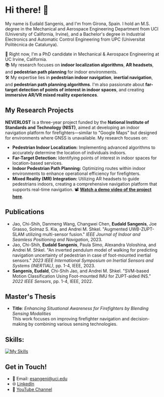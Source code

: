 # Hi there! 👋 

My name is Eudald Sangenis, and I'm from Girona, Spain. I hold an M.S. degree in the Mechanical and Aerospace Engineering Department from UCI (University of California, Irvine), and a Bachelor's degree in Industrial Electronics and Automatic Control Engineering from UPC (Universitat Politècnica de Catalunya).

🔬 Right now, I'm a PhD candidate in Mechanical & Aerospace Engineering at UC Irvine, California.  
📚 My research focuses on **indoor localization algorithms**, **AR headsets**, and **pedestrian path planning** for indoor environments.  
🛠 My expertise lies in **pedestrian indoor navigation**, **inertial navigation**, and **pedestrian path planning algorithms**. I'm also passionate about **far-target detection of points of interest in indoor spaces**, and creating **immersive AR/VR mixed reality experiences**.

## My Research Projects

**NEVERLOST** is a three-year project funded by the **National Institute of Standards and Technology (NIST)**, aimed at developing an indoor navigation platform for firefighters—similar to "Google Maps" but designed for environments where GNSS is unavailable. My research focuses on:

- **Pedestrian Indoor Localization:** Implementing advanced algorithms to accurately determine the location of individuals indoors.
- **Far-Target Detection:** Identifying points of interest in indoor spaces for location-based services.
- **Indoor Pedestrian Path Planning:** Optimizing routes within indoor environments to enhance operational efficiency for firefighters.
- **Mixed Reality (MR) Integration:** Utilizing AR headsets to guide pedestrians indoors, creating a comprehensive navigation platform that supports real-time navigation.
📽️ [**Watch a demo video of the project here**](https://youtu.be/K1rpk-_WLYg?si=BvgWRj3xu7XpNwHG).

## Publications


- Jao, Chi-Shih, Danmeng Wang, Changwei Chen, **Eudald Sangenis**, Joe Grasso, Solmaz S. Kia, and Andrei M. Shkel. "Augmented UWB-ZUPT-SLAM utilizing multi-sensor fusion." *IEEE Journal of Indoor and Seamless Positioning and Navigation*, 2023.
- Jao, Chi-Shih, **Eudald Sangenis**, Paula Simo, Alexandra Voloshina, and Andrei M. Shkel. "An inverted pendulum model of walking for predicting navigation uncertainty of pedestrian in case of foot-mounted inertial sensors." *2023 IEEE International Symposium on Inertial Sensors and Systems (INERTIAL)*, pp. 1-4, IEEE, 2023.
- **Sangenis, Eudald**, Chi-Shih Jao, and Andrei M. Shkel. "SVM-based Motion Classification Using Foot-mounted IMU for ZUPT-aided INS." *2022 IEEE Sensors*, pp. 1-4, IEEE, 2022.

## Master's Thesis

- **Title**: *Enhancing Situational Awareness for Firefighters by Blending Sensing Modalities*  
  This work focuses on improving firefighter navigation and decision-making by combining various sensing technologies.

## Skills:
[![My Skills](https://skillicons.dev/icons?i=python,c,cs,unity,matlab,solidworks)](https://skillicons.dev)

## Get in Touch!

- 📧 Email: [esangeni@uci.edu](mailto:esangeni@uci.edu)
- 🌐 [LinkedIn](https://www.linkedin.com/in/eudald-sangenis-6086311a2/)
- 🎥 [YouTube Channel](https://www.youtube.com/@EudaldSangenisRafart)

